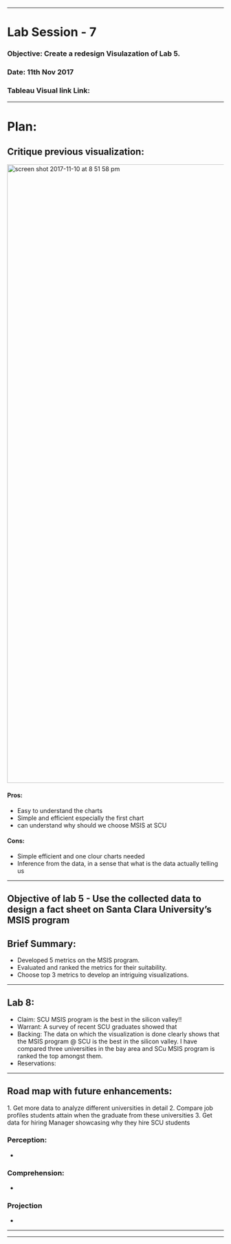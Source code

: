 ******************************************************************************************************************************

# Lab Session - 7

### Objective: Create a redesign Visulazation of Lab 5.

### Date: 11th Nov 2017

### Tableau Visual link Link: 

******************************************************************************************************************************

# Plan:

## Critique previous visualization:


<img width="1440" alt="screen shot 2017-11-10 at 8 51 58 pm" src="https://user-images.githubusercontent.com/25557540/32686644-bfbee7fa-c65d-11e7-873e-91468c3cf2a5.png">

#### Pros:

* Easy to understand the charts 
* Simple and efficient especially the first chart 
* can understand why should we choose MSIS at SCU

#### Cons: 

* Simple efficient and one clour charts needed 
* Inference from the data, in a sense that what is the data actually telling us 


******************************************************************************************************************************


## Objective of lab 5 - Use the collected data to design a fact sheet on Santa Clara University’s MSIS program

## Brief Summary:

* Developed 5 metrics on the MSIS program.
* Evaluated and ranked the metrics for their suitability.
* Choose top 3 metrics to  develop an intriguing visualizations.

******************************************************************************************************************************


## Lab 8: 

* Claim: SCU MSIS program is the best in the silicon valley!!
* Warrant: A survey of  recent SCU graduates  showed that 
* Backing: The data on which the visualization is done clearly shows that the MSIS program @ SCU is the best in the silicon valley. I have compared three universities in the bay area and SCu MSIS program is ranked the top amongst them. 
* Reservations: 

******************************************************************************************************************************

## Road map with future enhancements:

1. Get more data to analyze different universities in detail 
2. Compare job profiles students attain when the graduate from these universities 
3. Get data for hiring Manager showcasing  why they hire SCU students 





### Perception:
* 
### Comprehension:
* 
### Projection
* 


******************************************************************************************************************************

******************************************************************************************************************************




